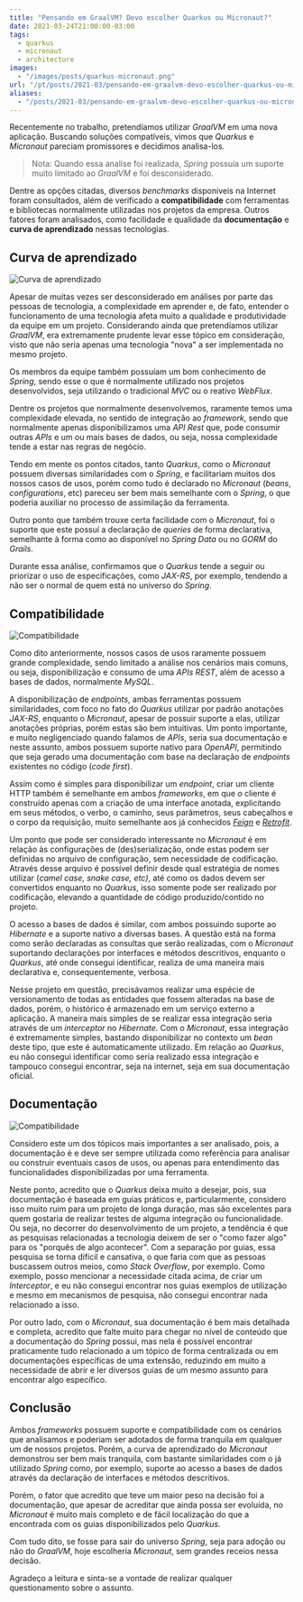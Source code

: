 ```yaml
---
title: "Pensando em GraalVM? Devo escolher Quarkus ou Micronaut?"
date: 2021-03-24T21:00:00-03:00
tags:
  - quarkus
  - micronaut
  - architecture
images:
  - "/images/posts/quarkus-micronaut.png"
url: "/pt/posts/2021-03/pensando-em-graalvm-devo-escolher-quarkus-ou-micronaut/"
aliases:
  - "/posts/2021-03/pensando-em-graalvm-devo-escolher-quarkus-ou-micronaut/"
---
```


Recentemente no trabalho, pretendíamos utilizar *GraalVM* em uma nova aplicação. Buscando soluções compatíveis, vimos que *Quarkus* e *Micronaut* pareciam promissores e decidimos analisa-los. 

> Nota: Quando essa analise foi realizada, *Spring* possuía um suporte muito limitado ao *GraalVM* e foi desconsiderado.

Dentre as opções citadas, diversos *benchmarks* disponíveis na Internet foram consultados, além de verificado a **compatibilidade** com ferramentas e bibliotecas normalmente utilizadas nos projetos da empresa. Outros fatores foram analisados, como facilidade e qualidade da **documentação** e **curva de aprendizado** nessas tecnologias. 

## Curva de aprendizado

![Curva de aprendizado](/images/posts/pexels-energepiccom-313690.jpg#center)

Apesar de muitas vezes ser desconsiderado em análises por parte das pessoas de tecnologia, a complexidade em aprender e, de fato, entender o funcionamento de uma tecnologia afeta muito a qualidade e produtividade da equipe em um projeto. Considerando ainda que pretendíamos utilizar *GraalVM*, era extremamente prudente levar esse tópico em consideração, visto que não seria apenas uma tecnologia "nova" a ser implementada no mesmo projeto.

Os membros da equipe também possuíam um bom conhecimento de *Spring*, sendo esse o que é normalmente utilizado nos projetos desenvolvidos, seja utilizando o tradicional *MVC* ou o reativo *WebFlux*.

Dentre os projetos que normalmente desenvolvemos, raramente temos uma complexidade elevada, no sentido de integração ao *framework*, sendo que normalmente apenas disponibilizamos uma *API Rest* que, pode consumir outras *APIs* e um ou mais bases de dados, ou seja, nossa complexidade tende a estar nas regras de negócio.

Tendo em mente os pontos citados, tanto *Quarkus*, como o *Micronaut* possuem diversas similaridades com o *Spring*, e facilitariam muitos dos nossos casos de usos, porém como tudo é declarado no *Micronaut* (*beans*, *configurations*, etc) pareceu ser bem mais semelhante com o *Spring*, o que poderia auxiliar no processo de assimilação da ferramenta.

Outro ponto que também trouxe certa facilidade com o *Micronaut*, foi o suporte que este possuí a declaração de *queries* de forma declarativa, semelhante à forma como ao disponível no *Spring Data* ou no *GORM* do *Grails.*

Durante essa análise, confirmamos que o *Quarkus* tende a seguir ou priorizar o uso de especificações, como *JAX-RS*, por exemplo, tendendo a não ser o normal de quem está no universo do *Spring*.

## Compatibilidade

![Compatibilidade](/images/posts/pexels-castorly-stock-3639031.jpg#center)

Como dito anteriormente, nossos casos de usos raramente possuem grande complexidade, sendo limitado a análise nos cenários mais comuns, ou seja, disponibilização e consumo de uma *APIs REST*, além de acesso a bases de dados, normalmente *MySQL*.

A disponibilização de *endpoints*, ambas ferramentas possuem similaridades, com foco no fato do *Quarkus* utilizar por padrão anotações *JAX-RS*, enquanto o *Micronaut*, apesar de possuir suporte a elas, utilizar anotações próprias, porém estas são bem intuitivas. Um ponto importante, e muito negligenciado quando falamos de *APIs*, seria sua documentação e neste assunto, ambos possuem suporte nativo para *OpenAPI*, permitindo que seja gerado uma documentação com base na declaração de *endpoints* existentes no código (*code first*).

Assim como é simples para disponibilizar um *endpoint*, criar um cliente HTTP também é semelhante em ambos *frameworks*, em que *o* cliente é construído apenas com a criação de uma interface anotada, explicitando em seus métodos, o verbo, o caminho, seus parâmetros, seus cabeçalhos e o corpo da requisição, muito semelhante aos já conhecidos *[Feign](https://github.com/OpenFeign/feign)* e *[Retrofit](https://square.github.io/retrofit/)*.

Um ponto que pode ser considerado interessante no *Micronaut* é em relação às configurações de (des)serialização, onde estas podem ser definidas no arquivo de configuração, sem necessidade de codificação. Através desse arquivo é possível definir desde qual estratégia de nomes utilizar (*camel case, snake case, etc)*, até como os dados devem ser convertidos enquanto no *Quarkus*, isso somente pode ser realizado por codificação, elevando a quantidade de código produzido/contido no projeto.

O acesso a bases de dados é similar, com ambos possuindo suporte ao *Hibernate* e a suporte nativo a diversas bases. A questão está na forma como serão declaradas as consultas que serão realizadas, com o *Micronaut* suportando declarações por interfaces e métodos descritivos, enquanto o *Quarkus*, até onde consegui identificar, realiza de uma maneira mais declarativa e, consequentemente, verbosa.

Nesse projeto em questão, precisávamos realizar uma espécie de versionamento de todas as entidades que fossem alteradas na base de dados, porém, o histórico é armazenado em um serviço externo a aplicação. A maneira mais simples de se realizar essa integração seria através de um *interceptor* no *Hibernate.* Com o *Micronaut*, essa integração é extremamente simples, bastando disponibilizar no contexto um *bean* deste tipo, que este é automaticamente utilizado. Em relação ao *Quarkus*, eu não consegui identificar como seria realizado essa integração e tampouco consegui encontrar, seja na internet, seja em sua documentação oficial.

## Documentação

![Compatibilidade](/images/posts/pexels-anastasia-zhenina-93519.jpg#center)

Considero este um dos tópicos mais importantes a ser analisado, pois, a documentação é e deve ser sempre utilizada como referência para analisar ou construir eventuais casos de usos, ou apenas para entendimento das funcionalidades disponibilizadas por uma ferramenta.

Neste ponto, acredito que o *Quarkus* deixa muito a desejar, pois, sua documentação é baseada em guias práticos e, particularmente, considero isso muito ruim para um projeto de longa duração, mas são excelentes para quem gostaria de realizar testes de alguma integração ou funcionalidade. Ou seja, no decorrer do desenvolvimento de um projeto, a tendência é que as pesquisas relacionadas a tecnologia deixem de ser o "como fazer algo" para os "porquês de algo acontecer". Com a separação por guias, essa pesquisa se torna difícil e cansativa, o que faria com que as pessoas buscassem outros meios, como *Stack Overflow*, por exemplo. Como exemplo, posso mencionar a necessidade citada acima, de criar um *Interceptor*, e eu não consegui encontrar nos guias exemplos de utilização e mesmo em mecanismos de pesquisa, não consegui encontrar nada relacionado a isso.

Por outro lado, com o *Micronaut*, sua documentação é bem mais detalhada e completa, acredito que falte muito para chegar no nível de conteúdo que a documentação do *Spring* possui, mas nela é possível encontrar praticamente tudo relacionado a um tópico de forma centralizada ou  em documentações específicas de uma extensão, reduzindo em muito a necessidade de abrir e ler diversos guias de um mesmo assunto para encontrar algo específico.

## Conclusão

Ambos *frameworks* possuem suporte e compatibilidade com os cenários que analisamos e poderiam ser adotados de forma tranquila em qualquer um de nossos projetos. Porém, a curva de aprendizado do *Micronaut* demonstrou ser bem mais tranquila, com bastante similaridades com o já utilizado *Spring* como, por exemplo, suporte ao acesso a bases de dados através da declaração de interfaces e métodos descritivos.

Porém, o fator que acredito que teve um maior peso na decisão foi a documentação, que apesar de acreditar que ainda possa ser evoluída, no *Micronaut* é muito mais completo e de fácil localização do que a encontrada com os guias disponibilizados pelo *Quarkus.*

Com tudo dito, se fosse para sair do universo *Spring*, seja para adoção ou não do *GraalVM*, hoje escolheria *Micronaut*, sem grandes receios nessa decisão.

Agradeço a leitura e sinta-se a vontade de realizar qualquer questionamento sobre o assunto.